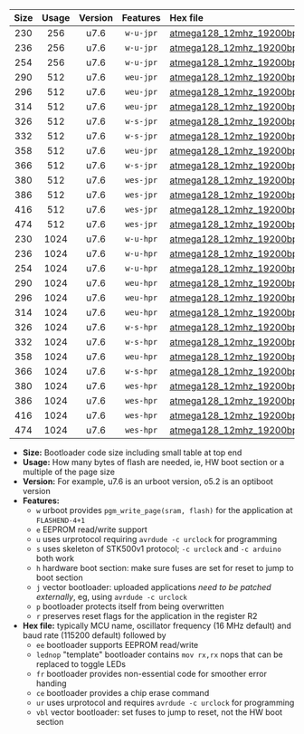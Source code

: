 |Size|Usage|Version|Features|Hex file|
|:-:|:-:|:-:|:-:|:--|
|230|256|u7.6|`w-u-jpr`|[atmega128_12mhz_19200bps_ur_vbl.hex](https://raw.githubusercontent.com/stefanrueger/urboot/main/bootloaders/atmega128/fcpu_12mhz/19200_bps/atmega128_12mhz_19200bps_ur_vbl.hex)|
|236|256|u7.6|`w-u-jpr`|[atmega128_12mhz_19200bps_lednop_ur_vbl.hex](https://raw.githubusercontent.com/stefanrueger/urboot/main/bootloaders/atmega128/fcpu_12mhz/19200_bps/atmega128_12mhz_19200bps_lednop_ur_vbl.hex)|
|254|256|u7.6|`w-u-jpr`|[atmega128_12mhz_19200bps_lednop_fr_ur_vbl.hex](https://raw.githubusercontent.com/stefanrueger/urboot/main/bootloaders/atmega128/fcpu_12mhz/19200_bps/atmega128_12mhz_19200bps_lednop_fr_ur_vbl.hex)|
|290|512|u7.6|`weu-jpr`|[atmega128_12mhz_19200bps_ee_ur_vbl.hex](https://raw.githubusercontent.com/stefanrueger/urboot/main/bootloaders/atmega128/fcpu_12mhz/19200_bps/atmega128_12mhz_19200bps_ee_ur_vbl.hex)|
|296|512|u7.6|`weu-jpr`|[atmega128_12mhz_19200bps_ee_lednop_ur_vbl.hex](https://raw.githubusercontent.com/stefanrueger/urboot/main/bootloaders/atmega128/fcpu_12mhz/19200_bps/atmega128_12mhz_19200bps_ee_lednop_ur_vbl.hex)|
|314|512|u7.6|`weu-jpr`|[atmega128_12mhz_19200bps_ee_lednop_fr_ur_vbl.hex](https://raw.githubusercontent.com/stefanrueger/urboot/main/bootloaders/atmega128/fcpu_12mhz/19200_bps/atmega128_12mhz_19200bps_ee_lednop_fr_ur_vbl.hex)|
|326|512|u7.6|`w-s-jpr`|[atmega128_12mhz_19200bps_vbl.hex](https://raw.githubusercontent.com/stefanrueger/urboot/main/bootloaders/atmega128/fcpu_12mhz/19200_bps/atmega128_12mhz_19200bps_vbl.hex)|
|332|512|u7.6|`w-s-jpr`|[atmega128_12mhz_19200bps_lednop_vbl.hex](https://raw.githubusercontent.com/stefanrueger/urboot/main/bootloaders/atmega128/fcpu_12mhz/19200_bps/atmega128_12mhz_19200bps_lednop_vbl.hex)|
|358|512|u7.6|`weu-jpr`|[atmega128_12mhz_19200bps_ee_lednop_fr_ce_ur_vbl.hex](https://raw.githubusercontent.com/stefanrueger/urboot/main/bootloaders/atmega128/fcpu_12mhz/19200_bps/atmega128_12mhz_19200bps_ee_lednop_fr_ce_ur_vbl.hex)|
|366|512|u7.6|`w-s-jpr`|[atmega128_12mhz_19200bps_lednop_fr_vbl.hex](https://raw.githubusercontent.com/stefanrueger/urboot/main/bootloaders/atmega128/fcpu_12mhz/19200_bps/atmega128_12mhz_19200bps_lednop_fr_vbl.hex)|
|380|512|u7.6|`wes-jpr`|[atmega128_12mhz_19200bps_ee_vbl.hex](https://raw.githubusercontent.com/stefanrueger/urboot/main/bootloaders/atmega128/fcpu_12mhz/19200_bps/atmega128_12mhz_19200bps_ee_vbl.hex)|
|386|512|u7.6|`wes-jpr`|[atmega128_12mhz_19200bps_ee_lednop_vbl.hex](https://raw.githubusercontent.com/stefanrueger/urboot/main/bootloaders/atmega128/fcpu_12mhz/19200_bps/atmega128_12mhz_19200bps_ee_lednop_vbl.hex)|
|416|512|u7.6|`wes-jpr`|[atmega128_12mhz_19200bps_ee_lednop_fr_vbl.hex](https://raw.githubusercontent.com/stefanrueger/urboot/main/bootloaders/atmega128/fcpu_12mhz/19200_bps/atmega128_12mhz_19200bps_ee_lednop_fr_vbl.hex)|
|474|512|u7.6|`wes-jpr`|[atmega128_12mhz_19200bps_ee_lednop_fr_ce_vbl.hex](https://raw.githubusercontent.com/stefanrueger/urboot/main/bootloaders/atmega128/fcpu_12mhz/19200_bps/atmega128_12mhz_19200bps_ee_lednop_fr_ce_vbl.hex)|
|230|1024|u7.6|`w-u-hpr`|[atmega128_12mhz_19200bps_ur.hex](https://raw.githubusercontent.com/stefanrueger/urboot/main/bootloaders/atmega128/fcpu_12mhz/19200_bps/atmega128_12mhz_19200bps_ur.hex)|
|236|1024|u7.6|`w-u-hpr`|[atmega128_12mhz_19200bps_lednop_ur.hex](https://raw.githubusercontent.com/stefanrueger/urboot/main/bootloaders/atmega128/fcpu_12mhz/19200_bps/atmega128_12mhz_19200bps_lednop_ur.hex)|
|254|1024|u7.6|`w-u-hpr`|[atmega128_12mhz_19200bps_lednop_fr_ur.hex](https://raw.githubusercontent.com/stefanrueger/urboot/main/bootloaders/atmega128/fcpu_12mhz/19200_bps/atmega128_12mhz_19200bps_lednop_fr_ur.hex)|
|290|1024|u7.6|`weu-hpr`|[atmega128_12mhz_19200bps_ee_ur.hex](https://raw.githubusercontent.com/stefanrueger/urboot/main/bootloaders/atmega128/fcpu_12mhz/19200_bps/atmega128_12mhz_19200bps_ee_ur.hex)|
|296|1024|u7.6|`weu-hpr`|[atmega128_12mhz_19200bps_ee_lednop_ur.hex](https://raw.githubusercontent.com/stefanrueger/urboot/main/bootloaders/atmega128/fcpu_12mhz/19200_bps/atmega128_12mhz_19200bps_ee_lednop_ur.hex)|
|314|1024|u7.6|`weu-hpr`|[atmega128_12mhz_19200bps_ee_lednop_fr_ur.hex](https://raw.githubusercontent.com/stefanrueger/urboot/main/bootloaders/atmega128/fcpu_12mhz/19200_bps/atmega128_12mhz_19200bps_ee_lednop_fr_ur.hex)|
|326|1024|u7.6|`w-s-hpr`|[atmega128_12mhz_19200bps.hex](https://raw.githubusercontent.com/stefanrueger/urboot/main/bootloaders/atmega128/fcpu_12mhz/19200_bps/atmega128_12mhz_19200bps.hex)|
|332|1024|u7.6|`w-s-hpr`|[atmega128_12mhz_19200bps_lednop.hex](https://raw.githubusercontent.com/stefanrueger/urboot/main/bootloaders/atmega128/fcpu_12mhz/19200_bps/atmega128_12mhz_19200bps_lednop.hex)|
|358|1024|u7.6|`weu-hpr`|[atmega128_12mhz_19200bps_ee_lednop_fr_ce_ur.hex](https://raw.githubusercontent.com/stefanrueger/urboot/main/bootloaders/atmega128/fcpu_12mhz/19200_bps/atmega128_12mhz_19200bps_ee_lednop_fr_ce_ur.hex)|
|366|1024|u7.6|`w-s-hpr`|[atmega128_12mhz_19200bps_lednop_fr.hex](https://raw.githubusercontent.com/stefanrueger/urboot/main/bootloaders/atmega128/fcpu_12mhz/19200_bps/atmega128_12mhz_19200bps_lednop_fr.hex)|
|380|1024|u7.6|`wes-hpr`|[atmega128_12mhz_19200bps_ee.hex](https://raw.githubusercontent.com/stefanrueger/urboot/main/bootloaders/atmega128/fcpu_12mhz/19200_bps/atmega128_12mhz_19200bps_ee.hex)|
|386|1024|u7.6|`wes-hpr`|[atmega128_12mhz_19200bps_ee_lednop.hex](https://raw.githubusercontent.com/stefanrueger/urboot/main/bootloaders/atmega128/fcpu_12mhz/19200_bps/atmega128_12mhz_19200bps_ee_lednop.hex)|
|416|1024|u7.6|`wes-hpr`|[atmega128_12mhz_19200bps_ee_lednop_fr.hex](https://raw.githubusercontent.com/stefanrueger/urboot/main/bootloaders/atmega128/fcpu_12mhz/19200_bps/atmega128_12mhz_19200bps_ee_lednop_fr.hex)|
|474|1024|u7.6|`wes-hpr`|[atmega128_12mhz_19200bps_ee_lednop_fr_ce.hex](https://raw.githubusercontent.com/stefanrueger/urboot/main/bootloaders/atmega128/fcpu_12mhz/19200_bps/atmega128_12mhz_19200bps_ee_lednop_fr_ce.hex)|

- **Size:** Bootloader code size including small table at top end
- **Usage:** How many bytes of flash are needed, ie, HW boot section or a multiple of the page size
- **Version:** For example, u7.6 is an urboot version, o5.2 is an optiboot version
- **Features:**
  + `w` urboot provides `pgm_write_page(sram, flash)` for the application at `FLASHEND-4+1`
  + `e` EEPROM read/write support
  + `u` uses urprotocol requiring `avrdude -c urclock` for programming
  + `s` uses skeleton of STK500v1 protocol; `-c urclock` and `-c arduino` both work
  + `h` hardware boot section: make sure fuses are set for reset to jump to boot section
  + `j` vector bootloader: uploaded applications *need to be patched externally*, eg, using `avrdude -c urclock`
  + `p` bootloader protects itself from being overwritten
  + `r` preserves reset flags for the application in the register R2
- **Hex file:** typically MCU name, oscillator frequency (16 MHz default) and baud rate (115200 default) followed by
  + `ee` bootloader supports EEPROM read/write
  + `lednop` "template" bootloader contains `mov rx,rx` nops that can be replaced to toggle LEDs
  + `fr` bootloader provides non-essential code for smoother error handing
  + `ce` bootloader provides a chip erase command
  + `ur` uses urprotocol and requires `avrdude -c urclock` for programming
  + `vbl` vector bootloader: set fuses to jump to reset, not the HW boot section
